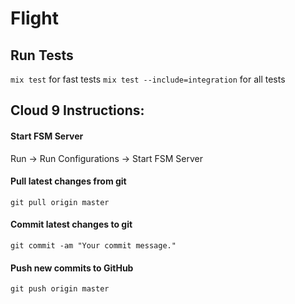 # Flight

## Run Tests
`mix test` for fast tests
`mix test --include=integration` for all tests

## Cloud 9 Instructions:

#### Start FSM Server

Run -> Run Configurations -> Start FSM Server


#### Pull latest changes from git

```
git pull origin master
```

#### Commit latest changes to git

```
git commit -am "Your commit message."
```

#### Push new commits to GitHub

```
git push origin master
```
